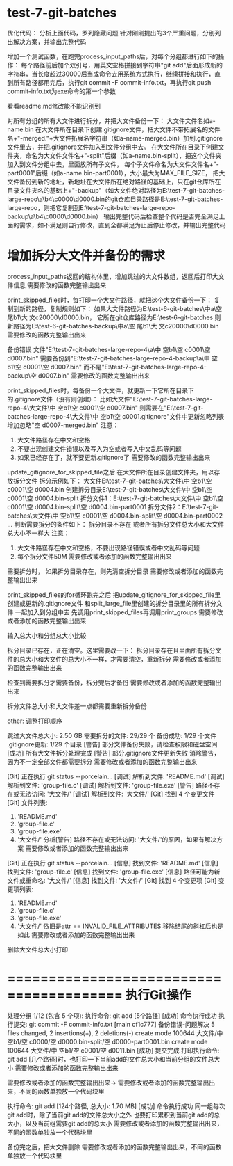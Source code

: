 # test-7-git-batches

优化代码：
分析上面代码，罗列隐藏问题
针对刚刚提出的3个严重问题，分别列出解决方案，并输出完整代码

增加一个测试函数，在跑完process_input_paths后，对每个分组都进行如下的操作：
每个路径前后加个双引号，用英文空格拼接到字符串"git add"后面形成新的字符串，当长度超过30000后当成命令去用系统方式执行，继续拼接和执行，直到所有路径都用完后，执行git commit -F commit-info.txt，再执行git push
commit-info.txt为exe命令的第一个参数

看看readme.md修改能不能识别到

对所有分组的所有大文件进行拆分，并把大文件备份一下：
大文件文件名如a-name.bin
在大文件所在目录下创建.gitignore文件，把大文件不带拓展名的文件名+"-merged."+大文件拓展名字符串（如a-name-merged.bin）加到.gitignore文件里去，并把.gitignore文件加入到文件分组中去。
在大文件所在目录下创建文件夹，命名为大文件文件名+"-split"后缀（如a-name.bin-split），把这个文件夹加入到文件分组中去，里面放所有子文件，
每个子文件命名为大文件文件名+"-part0001"后缀（如a-name.bin-part0001），大小最大为MAX_FILE_SIZE，
把大文件备份到新的地址，新地址在大文件所在绝对路径的基础上，只在git仓库所在目录文件夹名的基础上+"-backup"（如大文件绝对路径为E:\test-7-git-batches-large-repo\a\b4\c0000\d0000.bin的git仓库目录路径是E:\test-7-git-batches-large-repo，则把它复制到E:\test-7-git-batches-large-repo-backup\a\b4\c0000\d0000.bin）
输出完整代码后检查整个代码是否完全满足上面的需求，如不满足则自行修改，直到全都满足为止后停止修改，并输出完整代码

<!-- # 增加拆分大文件并备份的需求 -->
<!--  -->
<!-- process_input_paths时不跳过大文件，返回的结构体里增加一个数组用来放它们。 -->
<!--  -->
<!-- 如果存在大文件，则判断是否需要拆分成每个50M大小的文件，并备份原文件，把原文件名增加到当前目录的git忽略列表里。 -->
<!--  -->
<!-- 拆分规则如下： -->
<!--  -->
<!-- 在同目录下创建目录，命名为原文件名+"-split" -->
<!-- 把拆分的小文件放到该目录下 -->
<!--  -->
<!-- 需要拆分的条件如下： -->
<!-- 大文件所在目录存在原文件名+"-split"的文件夹 -->
<!-- 且文件夹下所有文件的总大小和大文件的大小不相同 -->
<!--  -->
<!-- 备份规则如下： -->
<!--  -->
<!-- 把大文件备份到新的地址，新地址在大文件所在绝对路径的基础上， -->
<!-- 只在git仓库所在目录文件夹名的基础上+"-backup"（如大文件绝对路径为E:\test-7-git-batches-large-repo\a\b4\c0000\d0000.bin的git仓库目录路径是E:\test-7-git-batches-large-repo，则把它复制到E:\test-7-git-batches-large-repo-backup\a\b4\c0000\d0000.bin） -->
<!--  -->
<!-- 忽略规则如下： -->
<!--  -->
<!-- 在大文件所在目录下创建.gitignore文件（不存在的情况下） -->
<!-- 把大文件不带拓展名的文件名+"-merged."+大文件拓展名字符串（如file.bin->file-merged.bin）加到.gitignore文件里去 -->
<!--  -->
<!-- 如果存在大文件，而且存在判断需要拆分的，则重新调用一下process_input_paths，再去往下跑 -->
<!-- 如果不存在大文件，或者大文件都不需要拆分，则直接往下跑 -->
<!--  -->
<!-- 输出修改后的完整代码 -->

# 增加拆分大文件并备份的需求

process_input_paths返回的结构体里，增加跳过的大文件数组，返回后打印大文件信息
需要修改的函数完整输出出来

print_skipped_files时，每打印一个大文件路径，就把这个大文件备份一下：
复制到新的路径，复制规则如下：
如果大文件路径为E:\test-6-git-batches\中a\空 尾b1\大 文c20000\d0000.bin，
它所在git仓库路径为E:\test-6-git-batches
则新路径为E:\test-6-git-batches-backup\中a\空 尾b1\大 文c20000\d0000.bin
需要修改的函数完整输出出来

备份错误
文件"E:\test-7-git-batches-large-repo-4\a\中 空b1\空 c0001\空 d0007.bin"
需要备份到"E:\test-7-git-batches-large-repo-4-backup\a\中 空b1\空 c0001\空 d0007.bin"
而不是"E:\test-7-git-batches-large-repo-4-backup\空 d0007.bin"
需要修改的函数完整输出出来

print_skipped_files时，每备份一个大文件，就更新一下它所在目录下的.gitignore文件（没有则创建）：
比如大文件"E:\test-7-git-batches-large-repo-4\大文件\中 空b1\空 c0001\空 d0007.bin"
则需要在"E:\test-7-git-batches-large-repo-4\大文件\中 空b1\空 c0001\.gitignore"文件中更新忽略列表
增加忽略"空 d0007-merged.bin"
注意：
1. 大文件路径存在中文和空格
2. 不要出现创建文件错误以及写入为空或者写入中文乱码等问题
3. 如果已经存在了，就不要更新.gitignore了
需要修改的函数完整输出出来

update_gitignore_for_skipped_file之后
在大文件所在目录创建文件夹，用以存放拆分文件
拆分示例如下：
大文件E:\test-7-git-batches\大文件\中 空b1\空 c0001\空 d0004.bin
创建拆分目录E:\test-7-git-batches\大文件\中 空b1\空 c0001\空 d0004.bin-split
拆分文件1：E:\test-7-git-batches\大文件\中 空b1\空 c0001\空 d0004.bin-split\空 d0004.bin-part0001
拆分文件2：E:\test-7-git-batches\大文件\中 空b1\空 c0001\空 d0004.bin-split\空 d0004.bin-part0002
...
判断需要拆分的条件如下：
拆分目录不存在
或者所有拆分文件总大小和大文件总大小不一样大
注意：
1. 大文件路径存在中文和空格，不要出现路径错误或者中文乱码等问题
2. 每个拆分文件50M
需要修改或者添加的函数完整输出出来

需要拆分时，
如果拆分目录存在，则先清空拆分目录
需要修改或者添加的函数完整输出出来

print_skipped_files的for循环跑完之后
把update_gitignore_for_skipped_file里创建或更新的.gitignore文件
和split_large_file里创建的拆分目录里的所有拆分文件
一起加入到分组中去
先调用print_skipped_files再调用print_groups
需要修改或者添加的函数完整输出出来

输入总大小和分组总大小比较

拆分目录已存在，正在清空。这里需要改一下：
拆分目录存在且里面所有拆分文件的总大小和大文件的总大小不一样，才需要清空，重新拆分
需要修改或者添加的函数完整输出出来

检查到需要拆分才需要备份，拆分完后才备份
需要修改或者添加的函数完整输出出来

拆分文件总大小和大文件差一点都需要重新拆分备份

other: 调整打印顺序

跳过大文件总大小: 2.50 GB
需要拆分的文件: 29/29 个
备份成功: 1/29 个文件
.gitignore更新: 1/29 个目录
[警告] 部分文件备份失败，请检查权限和磁盘空间
[成功] 所有大文件拆分处理完成
[警告] 部分.gitignore文件更新失败
消除警告，因为不一定全部文件都需要拆分
需要修改或者添加的函数完整输出出来

[Git] 正在执行 git status --porcelain...
  [调试] 解析到文件: 'README.md'
  [调试] 解析到文件: 'group-file.c'
  [调试] 解析到文件: 'group-file.exe'
  [警告] 路径不存在或无法访问: '大文件/'
  [调试] 解析到文件: '大文件/'
[Git] 找到 4 个变更文件
[Git] 文件列表:
  1. 'README.md'
  2. 'group-file.c'
  3. 'group-file.exe'
  4. '大文件/'
分析[警告] 路径不存在或无法访问: '大文件/'的原因，如果有解决方案
需要修改或者添加的函数完整输出出来

[Git] 正在执行 git status --porcelain...
  [信息] 找到文件: 'README.md'
  [信息] 找到文件: 'group-file.c'
  [信息] 找到文件: 'group-file.exe'
  [信息] 路径可能为新文件或重命名: '大文件/'
  [信息] 找到文件: '大文件/'
[Git] 找到 4 个变更项
[Git] 变更项列表:
  1. 'README.md'
  2. 'group-file.c'
  3. 'group-file.exe'
  4. '大文件/'
依旧是attr == INVALID_FILE_ATTRIBUTES
移除结尾的斜杠后也是如此
需要修改或者添加的函数完整输出出来

删除大文件总大小打印

========================================
              执行Git操作
========================================
处理分组 1/12 (包含 5 个项):
  执行命令: git add [5个路径]
    [成功] 命令执行成功
执行提交: git commit -F commit-info.txt
[main cf1c777] 备份错误-问题解决
 5 files changed, 2 insertions(+), 2 deletions(-)
 create mode 100644 大文件/中 空b1/空 c0000/空 d0000.bin-split/空 d0000-part0001.bin
 create mode 100644 大文件/中 空b1/空 c0001/空 d0011.bin
[成功] 提交完成
打印执行命令: git add [几个路径]时，也打印一下当前add的文件总大小和当前分组的文件总大小
需要修改或者添加的函数完整输出出来


需要修改或者添加的函数完整输出出来->
需要修改或者添加的函数完整输出出来，不同的函数单独放一个代码块里

  执行命令: git add [124个路径, 总大小: 1.70 MB]
    [成功] 命令执行成功
同一组每次git add时，除了当前git add的文件总大小之外
也要打印累积到当前git add的总大小，以及当前组需要git add的总大小
需要修改或者添加的函数完整输出出来，不同的函数单独放一个代码块里

备份完之后，把大文件删除
需要修改或者添加的函数完整输出出来，不同的函数单独放一个代码块里
